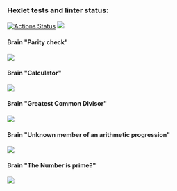 ### Hexlet tests and linter status:
[![Actions Status](https://github.com/use-lie-die/frontend-project-44/workflows/hexlet-check/badge.svg)](https://github.com/use-lie-die/frontend-project-44/actions)
<a href="https://codeclimate.com/github/use-lie-die/frontend-project-44/maintainability"><img src="https://api.codeclimate.com/v1/badges/eae31d94f5c7f05bd6ba/maintainability" /></a>
<b><h4>Brain "Parity check"</h4></b>
<a href="https://asciinema.org/a/549279" target="_blank"><img src="https://asciinema.org/a/549279.svg" /></a>
<b><h4>Brain "Calculator"</h4></b>
<a href="https://asciinema.org/a/pP1yWcH9Tv5PRCiX7uS5BbzBZ" target="_blank"><img src="https://asciinema.org/a/pP1yWcH9Tv5PRCiX7uS5BbzBZ.svg" /></a>
<b><h4>Brain "Greatest Common Divisor"</h4></b>
<a href="https://asciinema.org/a/b6EhTyNxsQbaQblap6JliMrKV" target="_blank"><img src="https://asciinema.org/a/b6EhTyNxsQbaQblap6JliMrKV.svg" /></a>
<b><h4>Brain "Unknown member of an arithmetic progression"</h4></b>
<a href="https://asciinema.org/a/Q3Tio5zWwHdthzIfP2KEg1vTP" target="_blank"><img src="https://asciinema.org/a/Q3Tio5zWwHdthzIfP2KEg1vTP.svg" /></a>
<b><h4>Brain "The Number is prime?"</h4></b>
<a href="https://asciinema.org/a/wNOYFjreaHtyBcE0juRlmTj1o" target="_blank"><img src="https://asciinema.org/a/wNOYFjreaHtyBcE0juRlmTj1o.svg" /></a>
